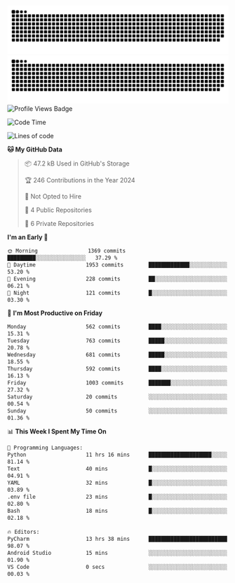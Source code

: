 <img src="https://github.com/nielsbaggerman/nielsbaggerman/blob/output/github-contribution-grid-snake.svg#gh-light-mode-only" alt="GitHub Snake Light">
<img src="https://github.com/nielsbaggerman/nielsbaggerman/blob/output/github-contribution-grid-snake-dark.svg#gh-dark-mode-only" alt="GitHub Snake Dark">
<img src="https://komarev.com/ghpvc/?username=nielsbaggerman&amp;label=Profile+Views" alt="Profile Views Badge" />

<!--START_SECTION:waka-->
![Code Time](http://img.shields.io/badge/Code%20Time-2%2C082%20hrs%201%20min-blue)

![Lines of code](https://img.shields.io/badge/From%20Hello%20World%20I%27ve%20Written-7.1%20million%20lines%20of%20code-blue)

**🐱 My GitHub Data** 

> 📦 47.2 kB Used in GitHub's Storage 
 > 
> 🏆 246 Contributions in the Year 2024
 > 
> 🚫 Not Opted to Hire
 > 
> 📜 4 Public Repositories 
 > 
> 🔑 6 Private Repositories 
 > 
**I'm an Early 🐤** 

```text
🌞 Morning                1369 commits        █████████░░░░░░░░░░░░░░░░   37.29 % 
🌆 Daytime                1953 commits        █████████████░░░░░░░░░░░░   53.20 % 
🌃 Evening                228 commits         ██░░░░░░░░░░░░░░░░░░░░░░░   06.21 % 
🌙 Night                  121 commits         █░░░░░░░░░░░░░░░░░░░░░░░░   03.30 % 
```
📅 **I'm Most Productive on Friday** 

```text
Monday                   562 commits         ████░░░░░░░░░░░░░░░░░░░░░   15.31 % 
Tuesday                  763 commits         █████░░░░░░░░░░░░░░░░░░░░   20.78 % 
Wednesday                681 commits         █████░░░░░░░░░░░░░░░░░░░░   18.55 % 
Thursday                 592 commits         ████░░░░░░░░░░░░░░░░░░░░░   16.13 % 
Friday                   1003 commits        ███████░░░░░░░░░░░░░░░░░░   27.32 % 
Saturday                 20 commits          ░░░░░░░░░░░░░░░░░░░░░░░░░   00.54 % 
Sunday                   50 commits          ░░░░░░░░░░░░░░░░░░░░░░░░░   01.36 % 
```


📊 **This Week I Spent My Time On** 

```text
💬 Programming Languages: 
Python                   11 hrs 16 mins      ████████████████████░░░░░   81.14 % 
Text                     40 mins             █░░░░░░░░░░░░░░░░░░░░░░░░   04.91 % 
YAML                     32 mins             █░░░░░░░░░░░░░░░░░░░░░░░░   03.89 % 
.env file                23 mins             █░░░░░░░░░░░░░░░░░░░░░░░░   02.80 % 
Bash                     18 mins             █░░░░░░░░░░░░░░░░░░░░░░░░   02.18 % 

🔥 Editors: 
PyCharm                  13 hrs 38 mins      █████████████████████████   98.07 % 
Android Studio           15 mins             ░░░░░░░░░░░░░░░░░░░░░░░░░   01.90 % 
VS Code                  0 secs              ░░░░░░░░░░░░░░░░░░░░░░░░░   00.03 % 
```


<!--END_SECTION:waka-->
